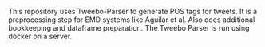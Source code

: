 This repository uses Tweebo-Parser to generate POS tags for tweets. It is a preprocessing step for EMD systems like Aguilar et al.
Also does additional bookkeeping and dataframe preparation.
The Tweebo Parser is run using docker on a server.